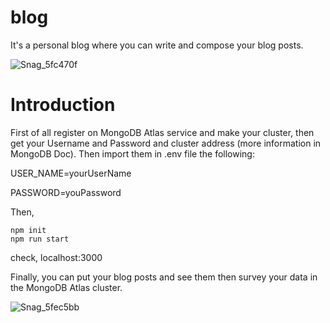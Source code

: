 # blog
It's a personal blog where you can write and compose your blog posts.

![Snag_5fc470f](https://user-images.githubusercontent.com/50785245/228506300-8f7d1505-243c-4b25-8dcb-ba640f61ba19.png)

# Introduction
First of all register on MongoDB Atlas service and make your cluster, then get your Username and Password and cluster address (more information in MongoDB Doc). Then import them in .env file the following:

USER_NAME=yourUserName

PASSWORD=youPassword

Then,

```
npm init
npm run start
```

check, localhost:3000

Finally, you can put your blog posts and see them then survey your data in the MongoDB Atlas cluster.

![Snag_5fec5bb](https://user-images.githubusercontent.com/50785245/228506972-12fb13a5-03d6-4616-915c-4cf510936b55.png)

